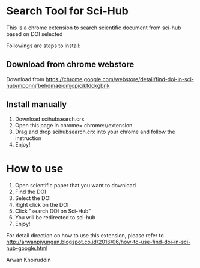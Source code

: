 # Search Tool for Sci-Hub

This is a chrome extension to search scientific document from sci-hub based on DOI selected <br>

Followings are steps to install: <br>

## Download from chrome webstore
Download from https://chrome.google.com/webstore/detail/find-doi-in-sci-hub/mponnjfbehdmaeiomjopicikfdckgbnk

## Install manually
1. Download scihubsearch.crx <br>
2. Open this page in chrome= chrome://extension <br>
3. Drag and drop scihubsearch.crx into your chrome and follow the instruction <br>
4. Enjoy! <br>

# How to use
1. Open scientific paper that you want to download
2. Find the DOI
3. Select the DOI
4. Right click on the DOI
5. Click "search DOI on Sci-Hub"
6. You will be redirected to sci-hub
7. Enjoy! <br>
 
For detail direction on how to use this extension, please refer to http://arwanpiyungan.blogspot.co.id/2016/06/how-to-use-find-doi-in-sci-hub-google.html

Arwan Khoiruddin
